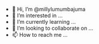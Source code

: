 - 👋 Hi, I’m @millylumumbajuma
- 👀 I’m interested in ...
- 🌱 I’m currently learning ...
- 💞️ I’m looking to collaborate on ...
- 📫 How to reach me ...

<!---
millylumumbajuma/millylumumbajuma is a ✨ special ✨ repository because its `README.md` (this file) appears on your GitHub profile.
You can click the Preview link to take a look at your changes.
--->
